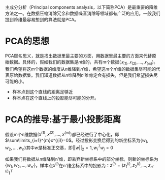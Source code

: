 主成分分析（Principal components analysis，以下简称PCA）是最重要的降维方法之一。在数据压缩消除冗余和数据噪音消除等领域都有广泛的应用。一般我们提到降维最容易想到的算法就是PCA。

# PCA的思想

PCA顾名思义，就是找出数据里最主要的方面，用数据里最主要的方面来代替原始数据。具体的，假如我们的数据集是$n$维的，共有m个数据$(𝑥_{(1)},𝑥_{(2)},...,𝑥_{(𝑚)})$。我们希望将这$m$个数据的维度从$n$维降到$n'$维，希望这$m$个$n'$维的数据集尽可能的代表原始数据集。我们知道数据从$n$维降到$n'$维肯定会有损失，但是我们希望损失尽可能的小。

- 样本点到这个直线的距离足够近
- 样本点在这个直线上的投影能尽可能的分开。

# PCA的推导:基于最小投影距离

假设m个n维数据$(x^{(1)}, x^{(2)},...,x^{(m)})$都已经进行了中心化，即$\sum\limits_{i=1}^{m}x^{(i)}=0$。经过投影变换后得到的新坐标系为$\{w_1,w_2,...,w_n\}$其中$w$是标准正交基，即$||w||_2=1, w_i^Tw_j=0$

如果我们将数据从n维降到n'维，即丢弃新坐标系中的部分坐标，则新的坐标系为$\{w_1,w_2,...,w_{n'}\}$，样本点$x^{(i)}$在n'维坐标系中的投影为：$z^{(i)} = (z_1^{(i)}, z_2^{(i)},...,z_{n'}^{(i)})^T$